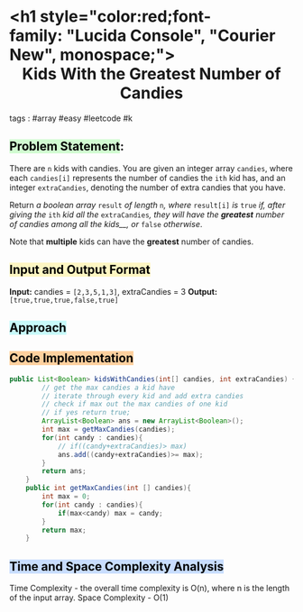 # <h1 style="color:red;font-family: "Lucida Console", "Courier New", monospace;"> <center > Kids With the Greatest Number of Candies  </center> </h1>

tags : #array #easy #leetcode #k

## <mark style="background: #BBFABBA6;">Problem Statement</mark>:
There are `n` kids with candies. You are given an integer array `candies`, where each `candies[i]` represents the number of candies the `ith` kid has, and an integer `extraCandies`, denoting the number of extra candies that you have.

Return _a boolean array_ `result` _of length_ `n`_, where_ `result[i]` _is_ `true` _if, after giving the_ `ith` _kid all the_ `extraCandies`_, they will have the **greatest** number of candies among all the kids__, or_ `false` _otherwise_.

Note that **multiple** kids can have the **greatest** number of candies.


## <mark style="background: #FFF3A3A6;">Input and Output Format</mark>
**Input:** candies = `[2,3,5,1,3]`, extraCandies = 3
**Output:**` [true,true,true,false,true]`

## <mark style="background: #ABF7F7A6;">Approach</mark>


## <mark style="background: #FFB86CA6;">Code Implementation</mark>
```java
public List<Boolean> kidsWithCandies(int[] candies, int extraCandies) {
        // get the max candies a kid have
        // iterate through every kid and add extra candies
        // check if max out the max candies of one kid
        // if yes return true;
        ArrayList<Boolean> ans = new ArrayList<Boolean>();
        int max = getMaxCandies(candies);
        for(int candy : candies){
            // if((candy+extraCandies)> max)
            ans.add((candy+extraCandies)>= max);
        }
        return ans;
    }
    public int getMaxCandies(int [] candies){
        int max = 0;
        for(int candy : candies){
            if(max<candy) max = candy;
        }
        return max;
    }
```

## <mark style="background: #ADCCFFA6;">Time and Space Complexity Analysis</mark>
Time Complexity -  the overall time complexity is O(n), where n is the length of the input array.
Space Complexity - O(1)